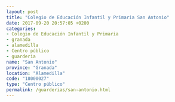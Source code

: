 ```yaml
---
layout: post
title: "Colegio de Educación Infantil y Primaria San Antonio"
date: 2017-09-20 20:57:05 +0200
categories:
- Colegio de Educación Infantil y Primaria
- granada
- alamedilla
- Centro público
- guarderia
name: "San Antonio"
province: "Granada"
location: "Alamedilla"
code: "18000027"
type: "Centro público"
permalink: /guarderias/san-antonio.html
---
```

